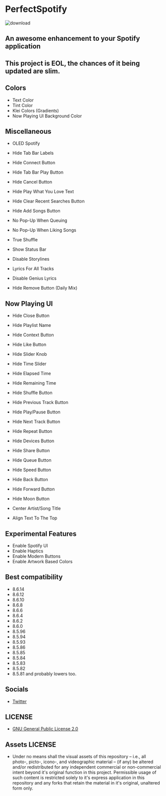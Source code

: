# PerfectSpotify

![download](https://twickd.com/images/aef7c7f87d06098acf2567451270131ec8675b94.jpeg)

## An awesome enhancement to your Spotify application

## This project is EOL, the chances of it being updated are slim.

## Colors

- Text Color
- Tint Color
- Klei Colors (Gradients)
- Now Playing UI Background Color

## Miscellaneous

- OLED Spotify
- Hide Tab Bar Labels
- Hide Connect Button
- Hide Tab Bar Play Button

- Hide Cancel Button
- Hide Play What You Love Text
- Hide Clear Recent Searches Button

- Hide Add Songs Button
- No Pop-Up When Queuing
- No Pop-Up When Liking Songs

- True Shuffle
- Show Status Bar
- Disable Storylines
- Lyrics For All Tracks
- Disable Genius Lyrics
- Hide Remove Button (Daily Mix)

## Now Playing UI

- Hide Close Button
- Hide Playlist Name
- Hide Context Button
- Hide Like Button
- Hide Slider Knob
- Hide Time Slider
- Hide Elapsed Time
- Hide Remaining Time
- Hide Shuffle Button
- Hide Previous Track Button
- Hide Play/Pause Button
- Hide Next Track Button
- Hide Repeat Button
- Hide Devices Button
- Hide Share Button
- Hide Queue Button

- Hide Speed Button
- Hide Back Button
- Hide Forward Button
- Hide Moon Button

- Center Artist/Song Title
- Align Text To The Top

## Experimental Features

- Enable Spotify UI
- Enable Haptics
- Enable Modern Buttons
- Enable Artwork Based Colors

## Best compatibility

- 8.6.14
- 8.6.12
- 8.6.10
- 8.6.8
- 8.6.6
- 8.6.4
- 8.6.2
- 8.6.0
- 8.5.96
- 8.5.94
- 8.5.93
- 8.5.86
- 8.5.85
- 8.5.84
- 8.5.83
- 8.5.82
- 8.5.81 and probably lowers too.

## Socials

* [Twitter](https://twitter.com/Lukii120)

## LICENSE

* [GNU General Public License 2.0](https://www.gnu.org/licenses/old-licenses/gpl-2.0.html)

## Assets LICENSE

* Under no means shall the visual assets of this repository – i.e., all photo-, picto-, icono-, and videographic material – (if any) be altered and/or redistributed for any independent commercial or non-commercial intent beyond it's original function in this project. Permissible usage of such content is restricted solely to it's express application in this repository and any forks that retain the material in it's original, unaltered form only.
